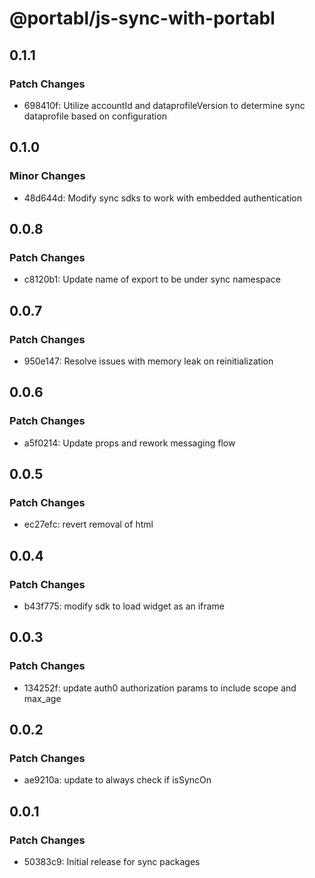 # @portabl/js-sync-with-portabl

## 0.1.1

### Patch Changes

- 698410f: Utilize accountId and dataprofileVersion to determine sync dataprofile based on configuration

## 0.1.0

### Minor Changes

- 48d644d: Modify sync sdks to work with embedded authentication

## 0.0.8

### Patch Changes

- c8120b1: Update name of export to be under sync namespace

## 0.0.7

### Patch Changes

- 950e147: Resolve issues with memory leak on reinitialization

## 0.0.6

### Patch Changes

- a5f0214: Update props and rework messaging flow

## 0.0.5

### Patch Changes

- ec27efc: revert removal of html

## 0.0.4

### Patch Changes

- b43f775: modify sdk to load widget as an iframe

## 0.0.3

### Patch Changes

- 134252f: update auth0 authorization params to include scope and max_age

## 0.0.2

### Patch Changes

- ae9210a: update to always check if isSyncOn

## 0.0.1

### Patch Changes

- 50383c9: Initial release for sync packages
